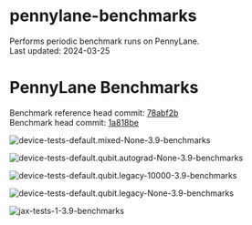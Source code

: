 
pennylane-benchmarks
====================
  
Performs periodic benchmark runs on PennyLane.  
Last updated: 2024-03-25  

# PennyLane Benchmarks
  
Benchmark reference head commit: [78abf2b](https://github.com/PennyLaneAI/pennylane/commit/78abf2b935ea3545f4e540d1da4b080a511b8a73)  
Benchmark head commit: [1a818be](https://github.com/PennyLaneAI/pennylane/commit/1a818bece8971b2fdfc1209830f5bfac15e4aa6d)  
  
![device-tests-default.mixed-None-3.9-benchmarks](pennylane_benchmarks/device-tests-default.mixed-None-3.9-benchmarks/device-tests-default.mixed-None-3.9.png)  
  
![device-tests-default.qubit.autograd-None-3.9-benchmarks](pennylane_benchmarks/device-tests-default.qubit.autograd-None-3.9-benchmarks/device-tests-default.qubit.autograd-None-3.9.png)  
  
![device-tests-default.qubit.legacy-10000-3.9-benchmarks](pennylane_benchmarks/device-tests-default.qubit.legacy-10000-3.9-benchmarks/device-tests-default.qubit.legacy-10000-3.9.png)  
  
![device-tests-default.qubit.legacy-None-3.9-benchmarks](pennylane_benchmarks/device-tests-default.qubit.legacy-None-3.9-benchmarks/device-tests-default.qubit.legacy-None-3.9.png)  
  
![jax-tests-1-3.9-benchmarks](pennylane_benchmarks/jax-tests-1-3.9-benchmarks/jax-tests-1-3.9.png)  
